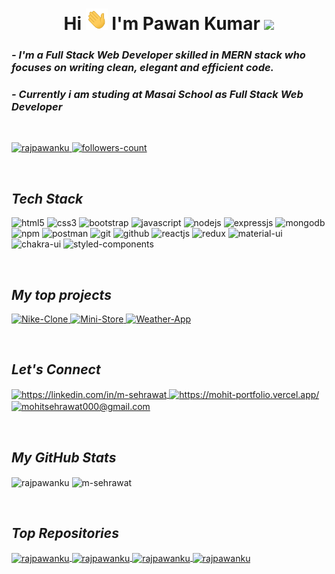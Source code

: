 <!----------------------------------- Heading Section ------------------------------------>
<h1 align="center">
    Hi
    <img src="https://raw.githubusercontent.com/ABSphreak/ABSphreak/master/gifs/Hi.gif" width="35">
    I'm Pawan Kumar
    <img src="https://camo.githubusercontent.com/d3359cb00ab0b5ed8f2e1fe3fceb4fbaf3b614340f8c0db99c17b9f50b351770/68747470733a2f2f656d6f6a69732e736c61636b6d6f6a69732e636f6d2f656d6f6a69732f696d616765732f313533313834393433302f343234362f626c6f622d73756e676c61737365732e6769663f31353331383439343330" width="35">
</h1>



<!----------------------------------- About Section ------------------------------------>

<h3>
    <i>- I'm a Full Stack Web Developer skilled in MERN stack who focuses on writing clean, elegant and efficient code.</i>
</h3>

<h3>
    <i>- Currently i am studing at Masai School as Full Stack Web Developer</i>
</h3>
<br>



<!----------------------------------- Profile View Section ------------------------------------>

<p align="left">
    <a href="https://github.com/rajpawanku">
        <img src="https://komarev.com/ghpvc/?username=rajpawanku&label=Profile%20views&color=0e75b6&style=flat" alt="rajpawanku" />
    </a>
    <a href="https://github.com/rajpawanku?tab=followers">
        <img src="https://img.shields.io/github/followers/rajpawanku?label=Followers&style=social" alt="followers-count">
    </a>
</p>
<br>



<!----------------------------------- Tech Stack Section ------------------------------------>

<h2><i>Tech Stack</i></h2>

<p>
    <img src="https://img.shields.io/badge/HTML5-E34F26?style=for-the-badge&logo=html5&logoColor=white" alt="html5" />
    <img src="https://img.shields.io/badge/CSS3-1572B6?style=for-the-badge&logo=css3&logoColor=white" alt="css3" />
    <img src="https://img.shields.io/badge/Bootstrap-563D7C?style=for-the-badge&logo=bootstrap&logoColor=white" alt="bootstrap" />
    <img src="https://img.shields.io/badge/JavaScript-323330?style=for-the-badge&logo=javascript&logoColor=F7DF1E" alt="javascript" />
    <img src="https://img.shields.io/badge/Node.js-339933?style=for-the-badge&logo=nodedotjs&logoColor=white" alt="nodejs" />
    <img src="https://img.shields.io/badge/Express.js-000000?style=for-the-badge&logo=express&logoColor=white" alt="expressjs" />
    <img src="https://img.shields.io/badge/MongoDB-4EA94B?style=for-the-badge&logo=mongodb&logoColor=white" alt="mongodb" />
    <img src="https://img.shields.io/badge/npm-CB3837?style=for-the-badge&logo=npm&logoColor=white" alt="npm" />
    <img src="https://img.shields.io/badge/Postman-FF6C37?style=for-the-badge&logo=Postman&logoColor=white" alt="postman" />
    <img src="https://img.shields.io/badge/Git-f44d27?style=for-the-badge&logo=git&logoColor=white" alt="git" />
    <img src="https://img.shields.io/badge/GitHub-100000?style=for-the-badge&logo=github&logoColor=white" alt="github" />
    <img src="https://img.shields.io/badge/React-20232A?style=for-the-badge&logo=react&logoColor=61DAFB" alt="reactjs" />
    <img src="https://img.shields.io/badge/Redux-593D88?style=for-the-badge&logo=redux&logoColor=white" alt="redux" />
    <img src="https://img.shields.io/badge/Material%20UI-007FFF?style=for-the-badge&logo=mui&logoColor=white" alt="material-ui" />
    <img src="https://img.shields.io/badge/Chakra%20UI-3bc7bd?style=for-the-badge&logo=chakraui&logoColor=white" alt="chakra-ui" />
    <img src="https://img.shields.io/badge/styled--components-DB7093?style=for-the-badge&logo=styled-components&logoColor=white" alt="styled-components" />
</p>
<br>



<!----------------------------------- Project Section ------------------------------------>

<h2><i>My top projects</i></h2>


<p align="left">
    <a href="https://github.com/rajpawanku/Mytheresa" target="blank">
        <img src="https://img.shields.io/static/v1?style=for-the-badge&message=Mytheresa Clone&color=000000&logo=Nike&logoColor=FFFFFF&label=" alt="Nike-Clone" />
    </a>
    <a href="https://github.com/rajpawanku/Unit2ProjectBewakoof" target="blank">
        <img src="https://img.shields.io/static/v1?style=for-the-badge&message=Bewakoof &color=1BB91F&logo=tmux&logoColor=FFFFFF&label=" alt="Mini-Store" />
    </a>
    <a href="https://github.com/rajpawanku/News-app" target="blank">
        <img src="https://img.shields.io/static/v1?style=for-the-badge&message=News App &color=FD3A5C&logo=hotjar&logoColor=FFFFFF&label=" alt="Weather-App" />
    </a>
</p>
<br>



<!----------------------------------- Social Media Links Section ------------------------------------>

<h2><i>Let's Connect</i></h2>


<p align="left">
    <a href="https://linkedin.com/in/pawangrk00">
        <img align="center" src="https://img.shields.io/badge/LinkedIn-0077B5?style=for-the-badge&logo=linkedin&logoColor=white" alt="https://linkedin.com/in/m-sehrawat" />
    </a>
    <a href="#">
        <img align="center" src="https://img.shields.io/badge/Portfolio-18A303?style=for-the-badge&logo=ionic&logoColor=white" alt="https://mohit-portfolio.vercel.app/" />
    </a>
    <a title="pawangrk00@gmail.com" href="mailto:pawangrk00@gmail.com">
        <img align="center" src="https://img.shields.io/badge/Gmail-D14836?style=for-the-badge&logo=gmail&logoColor=white" alt="mohitsehrawat000@gmail.com" />
    </a>
</p>
<br>



<!----------------------------------- GitHub Stats Section ------------------------------------>

<h2><i>My GitHub Stats</i></h2>

<p>
    <img align="center" src="https://github-readme-stats.vercel.app/api?username=rajpawanku&show_icons=true&include_all_commits=true&count_private=true&hide=issues,contribs&border_radius=0&locale=en&theme=dark" alt="rajpawanku" height="139" />
    <img align="center" src="https://github-readme-stats.vercel.app/api/top-langs/?username=rajpawanku&layout=compact&exclude_repo=Lybrate-Website-Clone-Version-2.0,Lybrate-Website-Clone,Adidas-Clone&hide=Shell&border_radius=0&theme=dark" alt="m-sehrawat" height="139" />
</p>
<br>



<!----------------------------------- Top Repository Section ------------------------------------>

<h2><i>Top Repositories</i></h2>


<p>
    <a href="https://github.com/rajpawanku/Mytheresa">
        <img align="center" src="https://github-readme-stats.vercel.app/api/pin/?username=rajpawanku&repo=Mytheresa&locale=en&border_radius=0&theme=dark" alt="rajpawanku" />
    </a>
    <a href="https://github.com/rajpawanku/Unit2ProjectBewakoof">
        <img align="center" src="https://github-readme-stats.vercel.app/api/pin/?username=rajpawanku&repo=Unit2ProjectBewakoof&locale=en&border_radius=0&theme=dark" alt="rajpawanku" />
    </a>
    <a href="https://github.com/rajpawanku/News-app">
        <img align="center" src="https://github-readme-stats.vercel.app/api/pin/?username=rajpawanku&repo=News-app&locale=en&border_radius=0&theme=dark" alt="rajpawanku" />
    </a>
    <a href="https://github.com/rajpawanku/OutLook">
        <img align="center" src="https://github-readme-stats.vercel.app/api/pin/?username=rajpawanku&repo=OutLook&locale=en&border_radius=0&theme=dark" alt="rajpawanku" />
    </a>
    
    
</p>
